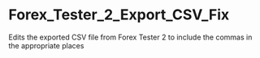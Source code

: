 # Forex_Tester_2_Export_CSV_Fix
Edits the exported CSV file from Forex Tester 2 to include the commas in the appropriate places
